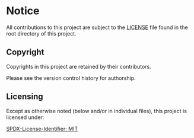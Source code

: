 # Notice

All contributions to this project are subject to the [LICENSE](/LICENSE) file found in the root directory of this project.

## Copyright

Copyrights in this project are retained by their contributors.

Please see the version control history for authorship.

## Licensing

Except as otherwise noted (below and/or in individual files), this project is licensed under:

[SPDX-License-Identifier: MIT](https://spdx.org/licenses/MIT.html)
